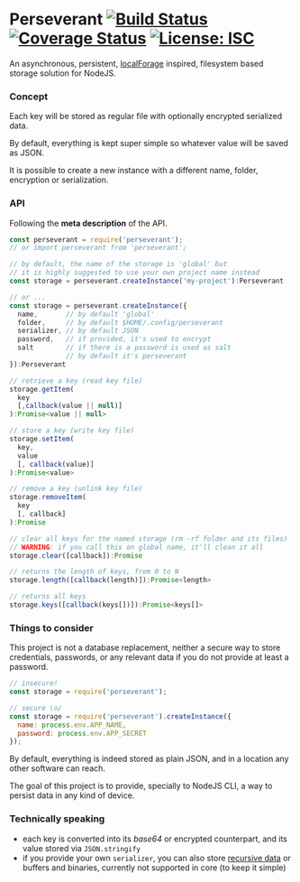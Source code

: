 # Perseverant [![Build Status](https://travis-ci.com/WebReflection/perseverant.svg?branch=master)](https://travis-ci.com/WebReflection/perseverant) [![Coverage Status](https://coveralls.io/repos/github/WebReflection/perseverant/badge.svg?branch=master)](https://coveralls.io/github/WebReflection/perseverant?branch=master) [![License: ISC](https://img.shields.io/badge/License-ISC-yellow.svg)](https://opensource.org/licenses/ISC)

An asynchronous, persistent, [localForage](https://github.com/localForage/localForage) inspired, filesystem based storage solution for NodeJS.


### Concept

Each key will be stored as regular file with optionally encrypted serialized data.

By default, everything is kept super simple so whatever value will be saved as JSON.

It is possible to create a new instance with a different name, folder, encryption or serialization.


### API

Following the **meta description** of the API.

```js
const perseverant = require('perseverant');
// or import perseverant from 'perseverant';

// by default, the name of the storage is 'global' but
// it is highly suggested to use your own project name instead
const storage = perseverant.createInstance('my-project'):Perseverant

// or ...
const storage = perseverant.createInstance({
  name,       // by default 'global'
  folder,     // by default $HOME/.config/perseverant
  serializer, // by default JSON
  password,   // if provided, it's used to encrypt
  salt        // if there is a password is used as salt
              // by default it's perseverant
}):Perseverant

// retrieve a key (read key file)
storage.getItem(
  key
  [,callback(value || null)]
):Promise<value || null>

// store a key (write key file)
storage.setItem(
  key,
  value
  [, callback(value)]
):Promise<value>

// remove a key (unlink key file)
storage.removeItem(
  key
  [, callback]
):Promise

// clear all keys for the named storage (rm -rf folder and its files)
// WARNING: if you call this on global name, it'll clean it all
storage.clear([callback]):Promise

// returns the length of keys, from 0 to N
storage.length([callback(length)]):Promise<length>

// returns all keys
storage.keys([callback(keys[])]):Promise<keys[]>
```

### Things to consider

This project is not a database replacement, neither a secure way to store credentials, passwords, or any relevant data if you do not provide at least a password.

```js
// insecure!
const storage = require('perseverant');

// secure \o/
const storage = require('perseverant').createInstance({
  name: process.env.APP_NAME,
  password: process.env.APP_SECRET
});
```

By default, everything is indeed stored as plain JSON, and in a location any other software can reach.

The goal of this project is to provide, specially to NodeJS CLI, a way to persist data in any kind of device.


### Technically speaking

  * each key is converted into its _base64_ or encrypted counterpart, and its value stored via `JSON.stringify`
  * if you provide your own `serializer`, you can also store [recursive data](https://github.com/WebReflection/flatted#flatted) or buffers and binaries, currently not supported in core (to keep it simple) 
